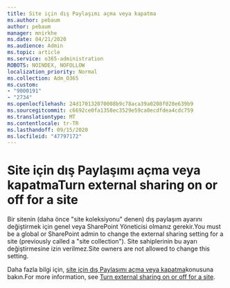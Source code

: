 ```yaml
---
title: Site için dış Paylaşımı açma veya kapatma
ms.author: pebaum
author: pebaum
manager: mnirkhe
ms.date: 04/21/2020
ms.audience: Admin
ms.topic: article
ms.service: o365-administration
ROBOTS: NOINDEX, NOFOLLOW
localization_priority: Normal
ms.collection: Adm_O365
ms.custom:
- "9000191"
- "2734"
ms.openlocfilehash: 24d170132070008b9c78aca39a0208f028e639b9
ms.sourcegitcommit: c6692ce0fa1358ec3529e59ca0ecdfdea4cdc759
ms.translationtype: MT
ms.contentlocale: tr-TR
ms.lasthandoff: 09/15/2020
ms.locfileid: "47797172"
---
```

# <a name="turn-external-sharing-on-or-off-for-a-site"></a><span data-ttu-id="864ec-102">Site için dış Paylaşımı açma veya kapatma</span><span class="sxs-lookup"><span data-stu-id="864ec-102">Turn external sharing on or off for a site</span></span>

<span data-ttu-id="864ec-103">Bir sitenin (daha önce "site koleksiyonu" denen) dış paylaşım ayarını değiştirmek için genel veya SharePoint Yöneticisi olmanız gerekir.</span><span class="sxs-lookup"><span data-stu-id="864ec-103">You must be a global or SharePoint admin to change the external sharing setting for a site (previously called a "site collection").</span></span> <span data-ttu-id="864ec-104">Site sahiplerinin bu ayarı değiştirmesine izin verilmez.</span><span class="sxs-lookup"><span data-stu-id="864ec-104">Site owners are not allowed to change this setting.</span></span> 

<span data-ttu-id="864ec-105">Daha fazla bilgi için, [site için dış Paylaşımı açma veya kapatma](https://docs.microsoft.com/sharepoint/change-external-sharing-site)konusuna bakın.</span><span class="sxs-lookup"><span data-stu-id="864ec-105">For more information, see [Turn external sharing on or off for a site](https://docs.microsoft.com/sharepoint/change-external-sharing-site).</span></span>
